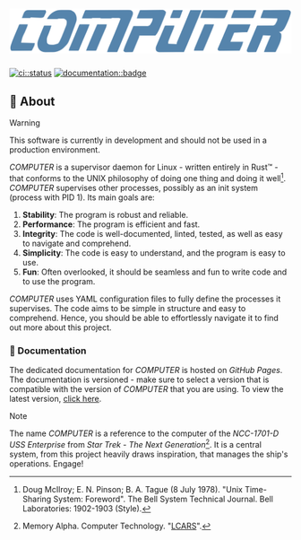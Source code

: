 # ![COMPUTER Logo](./assets/images/computer.svg)

[//]: # (cSpell: locale en)
[//]: # (cSpell: enableCompoundWords)
[//]: # (cSpell: ignore COMPUTER)

[![ci::status]][ci::github] [![documentation::badge]][documentation::web]

[ci::status]: https://img.shields.io/github/actions/workflow/status/georglauterbach/computer/TODO.yml?branch=master&color=green&label=CI&logo=github&logoColor=white&style=for-the-badge
[ci::github]: https://github.com/docker-mailserver/docker-mailserver/actions
[documentation::badge]: https://img.shields.io/badge/DOCUMENTATION-GH%20PAGES-0078D4?style=for-the-badge&logo=googledocs&logoColor=white
[documentation::web]: https://georglauterbach.github.io/computer

## :page_with_curl: About

>[!WARNING]
>
> This software is currently in development and should not be used in a production environment.

_COMPUTER_ is a supervisor daemon for Linux - written entirely in Rust&trade; - that conforms to the UNIX philosophy of doing one thing and doing it well[^1]. _COMPUTER_ supervises other processes, possibly as an init system (process with PID 1). Its main goals are:

1. **Stability**: The program is robust and reliable.
2. **Performance**: The program is efficient and fast.
3. **Integrity**: The code is well-documented, linted, tested, as well as easy to navigate and comprehend.
4. **Simplicity**: The code is easy to understand, and the program is easy to use.
6. **Fun**: Often overlooked, it should be seamless and fun to write code and to use the program.

_COMPUTER_ uses YAML configuration files to fully define the processes it supervises. The code aims to be simple in structure and easy to comprehend. Hence, you should be able to effortlessly navigate it to find out more about this project.

### :bookmark: Documentation

The dedicated documentation for _COMPUTER_ is hosted on _GitHub Pages_. The documentation is versioned - make sure to select a version that is compatible with the version of _COMPUTER_ that you are using. To view the latest version, [click here][documentation::web].

> [!NOTE]
>
> The name _COMPUTER_ is a reference to the computer of the _NCC-1701-D USS Enterprise_ from _Star Trek - The Next Generation_[^2]. It is a central system, from this project heavily draws inspiration, that manages the ship's operations. Engage!

[//]: # (Glossary)

[^1]: Doug McIlroy; E. N. Pinson; B. A. Tague (8 July 1978). "Unix Time-Sharing System: Foreword". The Bell System Technical Journal. Bell Laboratories: 1902-1903 (Style).
[^2]: Memory Alpha. Computer Technology. "[LCARS](https://memory-alpha.fandom.com/wiki/Library_Computer_Access_and_Retrieval_System)".
